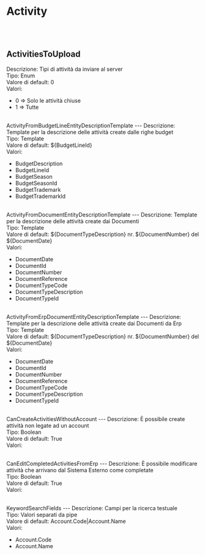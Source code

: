 # Activity

<br><br> 

ActivitiesToUpload 
---
Descrizione:  Tipi di attività da inviare al server <br> 
Tipo: Enum <br> 
Valore di default: 0 <br>
Valori:
<ul> 
<li>0 => Solo le attività chiuse</li>
<li>1 => Tutte</li>
</ul><br>
ActivityFromBudgetLineEntityDescriptionTemplate 
---
Descrizione:  Template per la descrizione delle attività create dalle righe budget <br> 
Tipo: Template <br> 
Valore di default: ${BudgetLineId} <br>
Valori:
<ul> 
<li>BudgetDescription</li>
<li>BudgetLineId</li>
<li>BudgetSeason</li>
<li>BudgetSeasonId</li>
<li>BudgetTrademark</li>
<li>BudgetTrademarkId</li>
</ul><br>
ActivityFromDocumentEntityDescriptionTemplate 
---
Descrizione:  Template per la descrizione delle attività create dai Documenti <br> 
Tipo: Template <br> 
Valore di default: ${DocumentTypeDescription} nr. ${DocumentNumber} del ${DocumentDate} <br>
Valori:
<ul> 
<li>DocumentDate</li>
<li>DocumentId</li>
<li>DocumentNumber</li>
<li>DocumentReference</li>
<li>DocumentTypeCode</li>
<li>DocumentTypeDescription</li>
<li>DocumentTypeId</li>
</ul><br>
ActivityFromErpDocumentEntityDescriptionTemplate 
---
Descrizione:  Template per la descrizione delle attività create dai Documenti da Erp <br> 
Tipo: Template <br> 
Valore di default: ${DocumentTypeDescription} nr. ${DocumentNumber} del ${DocumentDate} <br>
Valori:
<ul> 
<li>DocumentDate</li>
<li>DocumentId</li>
<li>DocumentNumber</li>
<li>DocumentReference</li>
<li>DocumentTypeCode</li>
<li>DocumentTypeDescription</li>
<li>DocumentTypeId</li>
</ul><br>
CanCreateActivitiesWithoutAccount 
---
Descrizione:  È possibile create attività non legate ad un account <br> 
Tipo: Boolean <br> 
Valore di default: True <br>
Valori:
<ul> 
</ul><br>
CanEditCompletedActivitiesFromErp 
---
Descrizione:  È possibile modificare attività che arrivano dal Sistema Esterno come completate <br> 
Tipo: Boolean <br> 
Valore di default: True <br>
Valori:
<ul> 
</ul><br>
KeywordSearchFields 
---
Descrizione:  Campi per la ricerca testuale <br> 
Tipo: Valori separati da pipe <br> 
Valore di default: Account.Code&#124;Account.Name <br>
Valori:
<ul> 
<li>Account.Code</li>
<li>Account.Name</li>
</ul><br>

